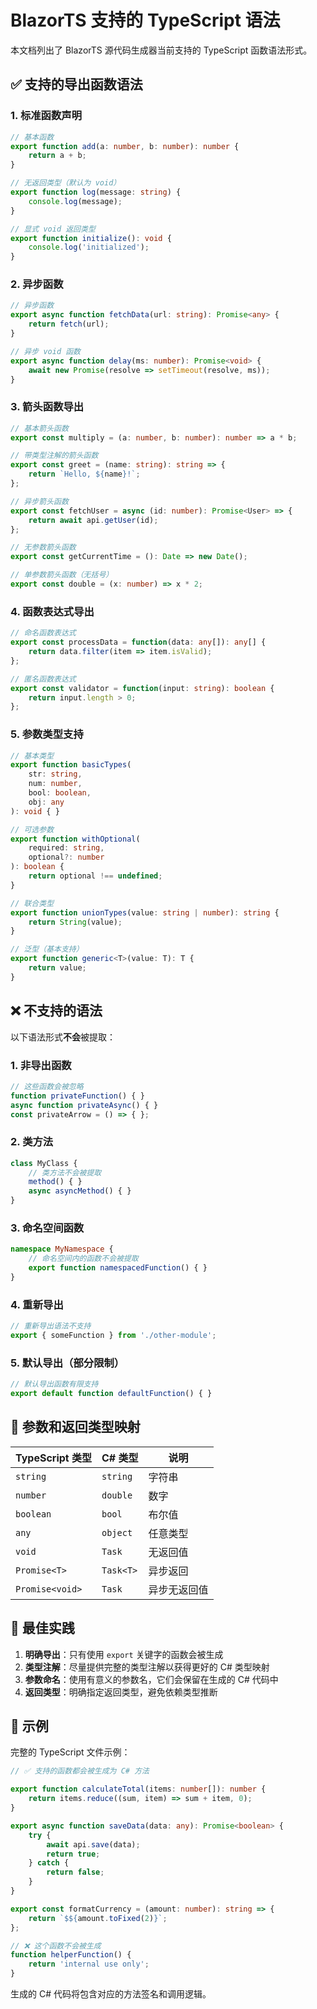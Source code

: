 # BlazorTS 支持的 TypeScript 语法

本文档列出了 BlazorTS 源代码生成器当前支持的 TypeScript 函数语法形式。

## ✅ 支持的导出函数语法

### 1. 标准函数声明

```typescript
// 基本函数
export function add(a: number, b: number): number {
    return a + b;
}

// 无返回类型（默认为 void）
export function log(message: string) {
    console.log(message);
}

// 显式 void 返回类型
export function initialize(): void {
    console.log('initialized');
}
```

### 2. 异步函数

```typescript
// 异步函数
export async function fetchData(url: string): Promise<any> {
    return fetch(url);
}

// 异步 void 函数
export async function delay(ms: number): Promise<void> {
    await new Promise(resolve => setTimeout(resolve, ms));
}
```

### 3. 箭头函数导出

```typescript
// 基本箭头函数
export const multiply = (a: number, b: number): number => a * b;

// 带类型注解的箭头函数
export const greet = (name: string): string => {
    return `Hello, ${name}!`;
};

// 异步箭头函数
export const fetchUser = async (id: number): Promise<User> => {
    return await api.getUser(id);
};

// 无参数箭头函数
export const getCurrentTime = (): Date => new Date();

// 单参数箭头函数（无括号）
export const double = (x: number) => x * 2;
```

### 4. 函数表达式导出

```typescript
// 命名函数表达式
export const processData = function(data: any[]): any[] {
    return data.filter(item => item.isValid);
};

// 匿名函数表达式
export const validator = function(input: string): boolean {
    return input.length > 0;
};
```

### 5. 参数类型支持

```typescript
// 基本类型
export function basicTypes(
    str: string,
    num: number,
    bool: boolean,
    obj: any
): void { }

// 可选参数
export function withOptional(
    required: string,
    optional?: number
): boolean {
    return optional !== undefined;
}

// 联合类型
export function unionTypes(value: string | number): string {
    return String(value);
}

// 泛型（基本支持）
export function generic<T>(value: T): T {
    return value;
}
```

## ❌ 不支持的语法

以下语法形式**不会**被提取：

### 1. 非导出函数

```typescript
// 这些函数会被忽略
function privateFunction() { }
async function privateAsync() { }
const privateArrow = () => { };
```

### 2. 类方法

```typescript
class MyClass {
    // 类方法不会被提取
    method() { }
    async asyncMethod() { }
}
```

### 3. 命名空间函数

```typescript
namespace MyNamespace {
    // 命名空间内的函数不会被提取
    export function namespacedFunction() { }
}
```

### 4. 重新导出

```typescript
// 重新导出语法不支持
export { someFunction } from './other-module';
```

### 5. 默认导出（部分限制）

```typescript
// 默认导出函数有限支持
export default function defaultFunction() { }
```

## 📝 参数和返回类型映射

| TypeScript 类型 | C# 类型 | 说明 |
|-----------------|---------|------|
| `string` | `string` | 字符串 |
| `number` | `double` | 数字 |
| `boolean` | `bool` | 布尔值 |
| `any` | `object` | 任意类型 |
| `void` | `Task` | 无返回值 |
| `Promise<T>` | `Task<T>` | 异步返回 |
| `Promise<void>` | `Task` | 异步无返回值 |

## 🔧 最佳实践

1. **明确导出**：只有使用 `export` 关键字的函数会被生成
2. **类型注解**：尽量提供完整的类型注解以获得更好的 C# 类型映射
3. **参数命名**：使用有意义的参数名，它们会保留在生成的 C# 代码中
4. **返回类型**：明确指定返回类型，避免依赖类型推断

## 📖 示例

完整的 TypeScript 文件示例：

```typescript
// ✅ 支持的函数都会被生成为 C# 方法

export function calculateTotal(items: number[]): number {
    return items.reduce((sum, item) => sum + item, 0);
}

export async function saveData(data: any): Promise<boolean> {
    try {
        await api.save(data);
        return true;
    } catch {
        return false;
    }
}

export const formatCurrency = (amount: number): string => {
    return `$${amount.toFixed(2)}`;
};

// ❌ 这个函数不会被生成
function helperFunction() {
    return 'internal use only';
}
```

生成的 C# 代码将包含对应的方法签名和调用逻辑。
